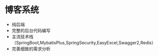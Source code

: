# 博客系统

* 纯后端
* 完整的后台代码编写
* 主流技术栈（SpringBoot,MybatisPlus,SpringSecurity,EasyExcel,Swagger2,Redis）
* 完善细致的需求分析
